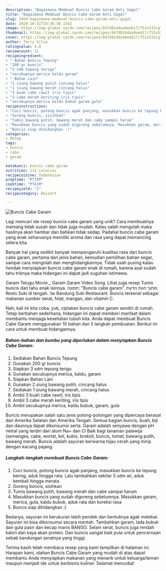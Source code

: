 ```yaml
---
description: "Bagaimana Membuat Buncis Cabe Garam Anti Gagal"
title: "Bagaimana Membuat Buncis Cabe Garam Anti Gagal"
slug: 3459-bagaimana-membuat-buncis-cabe-garam-anti-gagal
date: 2020-10-31T20:36:50.154Z
image: https://img-global.cpcdn.com/recipes/847d814daa0eeb17/751x532cq70/buncis-cabe-garam-foto-resep-utama.jpg
thumbnail: https://img-global.cpcdn.com/recipes/847d814daa0eeb17/751x532cq70/buncis-cabe-garam-foto-resep-utama.jpg
cover: https://img-global.cpcdn.com/recipes/847d814daa0eeb17/751x532cq70/buncis-cabe-garam-foto-resep-utama.jpg
author: Terry Silva
ratingvalue: 4.8
reviewcount: 12
recipeingredient:
- " Bahan Buncis Tepung"
- "200 gr buncis"
- "3 sdm tepung terigu"
- "secukupnya merica kaldu garam"
- " Bahan Lain"
- "2 siung bawang putih cincang halus"
- "1 siung bawang merah cincang halus"
- "3 buah cabe rawit iris tipis"
- "3 cabe merah keriting iris tipis"
- "secukupnya merica kaldu bubuk garam gula"
recipeinstructions:
- "Cuci buncis, potong buncis agak panjang, masukkan buncis ke tepung kering, aduk hingga rata. Lalu tambahkan sekitar 5 sdm air, aduk kembali hingga merata"
- "Goreng buncis, sisihkan"
- "Tumis bawang putih, bawang merah dan cabe sampai harum"
- "Masukkan buncis yang sudah digoreng sebelumnya. Masukkan garam, merica, gula, kaldu bubuk, aduk rata dan koreksi rasa"
- "Buncis siap dihidangkan :)"
categories:
- Resep
tags:
- buncis
- cabe
- garam

katakunci: buncis cabe garam 
nutrition: 212 calories
recipecuisine: Indonesian
preptime: "PT15M"
cooktime: "PT41M"
recipeyield: "1"
recipecategory: Dessert

---
```



![Buncis Cabe Garam](https://img-global.cpcdn.com/recipes/847d814daa0eeb17/751x532cq70/buncis-cabe-garam-foto-resep-utama.jpg)

Lagi mencari ide resep buncis cabe garam yang unik? Cara membuatnya memang tidak susah dan tidak juga mudah. Kalau salah mengolah maka hasilnya akan hambar dan bahkan tidak sedap. Padahal buncis cabe garam yang enak seharusnya memiliki aroma dan rasa yang dapat memancing selera kita.

Banyak hal yang sedikit banyak mempengaruhi kualitas rasa dari buncis cabe garam, pertama dari jenis bahan, kemudian pemilihan bahan segar, sampai cara mengolah dan menghidangkannya. Tidak usah pusing kalau hendak menyiapkan buncis cabe garam enak di rumah, karena asal sudah tahu triknya maka hidangan ini dapat jadi suguhan istimewa.

Garam Telugu Movie _ Garam Garam Video Song. Lihat juga resep Tumis buncis dan tahu enak lainnya. תמונה: &#34;Buncis cabe garam&#34;. מתוך חוות הדעת: ‪Resto Suki di tengah.‬ של ‪Bandung Suki Restaurant‬. Buncis terkenal sebagai makanan sumber serat, folat, mangan, dan vitamin C.


Nah, kali ini kita coba, yuk, ciptakan buncis cabe garam sendiri di rumah. Tetap berbahan sederhana, hidangan ini dapat memberi manfaat dalam membantu menjaga kesehatan tubuh kita. Anda dapat membuat Buncis Cabe Garam menggunakan 10 bahan dan 5 langkah pembuatan. Berikut ini cara untuk membuat hidangannya.

<!--inarticleads1-->

##### Bahan-bahan dan bumbu yang diperlukan dalam menyiapkan Buncis Cabe Garam:

1. Sediakan  Bahan Buncis Tepung
1. Gunakan 200 gr buncis
1. Siapkan 3 sdm tepung terigu
1. Gunakan secukupnya merica, kaldu, garam
1. Siapkan  Bahan Lain
1. Gunakan 2 siung bawang putih, cincang halus
1. Sediakan 1 siung bawang merah, cincang halus
1. Ambil 3 buah cabe rawit, iris tipis
1. Ambil 3 cabe merah keriting, iris tipis
1. Ambil secukupnya merica, kaldu bubuk, garam, gula


Buncis merupakan salah satu jenis polong-polongan yang dipercaya berasal dari Amerika Selatan dan Amerika Tengah. Semua bagian buncis, buah, biji dan daunnya dapat dikonsumsi serta. Garam adalah senyawa dengan pH netral yang terdiri dari atom Na+ dan Cl Baik bagi tanaman palawija (semangka, cabe, wortel, kol, kubis, brokoli, buncis, tomat, bawang putih, bawang merah. Buncis adalah sayuran berwarna hijau cerah yang mirip dengan kacang pajang. 

<!--inarticleads2-->

##### Langkah-langkah membuat Buncis Cabe Garam:

1. Cuci buncis, potong buncis agak panjang, masukkan buncis ke tepung kering, aduk hingga rata. Lalu tambahkan sekitar 5 sdm air, aduk kembali hingga merata
1. Goreng buncis, sisihkan
1. Tumis bawang putih, bawang merah dan cabe sampai harum
1. Masukkan buncis yang sudah digoreng sebelumnya. Masukkan garam, merica, gula, kaldu bubuk, aduk rata dan koreksi rasa
1. Buncis siap dihidangkan :)


Bedanya, sayuran ini berukuran lebih pendek dan bentuknya agak melebar. Sayuran ini bisa dikonsumsi secara mentah. Tambahkan garam, lada bubuk dan gula pasir dan kecap manis BANGO. Selain serat, buncis juga rendah kalori dan kaya akan protein. Dan buncis sangat baik pula untuk pencernaan sebab kandungan seratnya yang tinggi. 

Terima kasih telah membaca resep yang kami tampilkan di halaman ini. Harapan kami, olahan Buncis Cabe Garam yang mudah di atas dapat membantu Anda menyiapkan makanan yang menarik untuk keluarga/teman maupun menjadi ide untuk berbisnis kuliner. Selamat mencoba!
